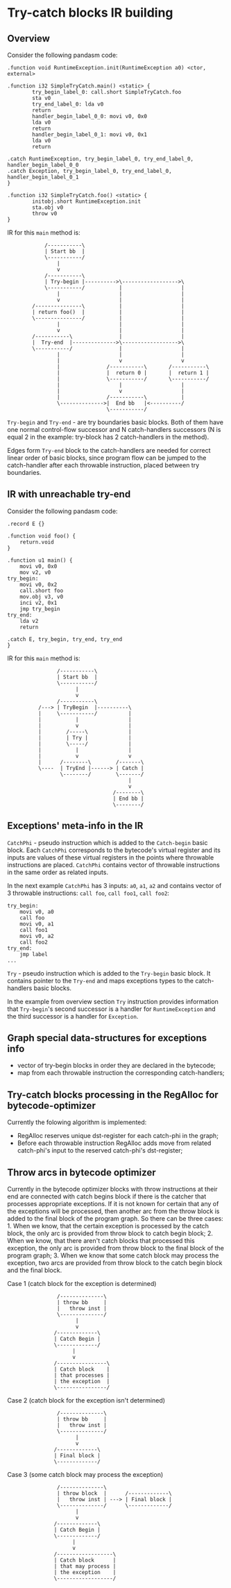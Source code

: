 # Try-catch blocks IR building

## Overview 

Consider the following pandasm code:

```
.function void RuntimeException.init(RuntimeException a0) <ctor, external>

.function i32 SimpleTryCatch.main() <static> {
        try_begin_label_0: call.short SimpleTryCatch.foo
        sta v0
        try_end_label_0: lda v0
        return
        handler_begin_label_0_0: movi v0, 0x0
        lda v0
        return
        handler_begin_label_0_1: movi v0, 0x1
        lda v0
        return

.catch RuntimeException, try_begin_label_0, try_end_label_0, handler_begin_label_0_0
.catch Exception, try_begin_label_0, try_end_label_0, handler_begin_label_0_1
}

.function i32 SimpleTryCatch.foo() <static> {
        initobj.short RuntimeException.init
        sta.obj v0
        throw v0
}
```
IR for this `main` method is:

```
            /-----------\
            | Start bb  |
            \-----------/
                |
                v
            /-----------\
            | Try-begin |---------->\------------------>\
            \-----------/           |                   |
                |                   |                   |
                v                   |                   |
        /---------------\           |                   |
        | return foo()  |           |                   |
        \---------------/           |                   |
                |                   |                   |
                v                   |                   |
        /-----------\               |                   |
        |  Try-end  |-------------->\------------------>\
        \-----------/               |                   |
                |                   |                   |
                |                   v                   v
                |               /-----------\       /-----------\
                |               |  return 0 |       |  return 1 |
                |               \-----------/       \-----------/
                |                   |                   |
                |                   v                   |
                |               /-----------\           |
                \-------------->|  End bb   |<----------/
                                \-----------/
```                                
`Try-begin` and `Try-end` - are try boundaries basic blocks. Both of them have one normal control-flow successor and N catch-handlers successors (N is equal 2 in the example: try-block has 2 catch-handlers in the method).

Edges form `Try-end` block to the catch-handlers are needed for correct linear order of basic blocks, since program flow can be jumped to the catch-handler after each throwable instruction, placed between try boundaries.

## IR with unreachable try-end

Consider the following pandasm code:

```
.record E {}

.function void foo() {
    return.void
}

.function u1 main() {
    movi v0, 0x0
    mov v2, v0
try_begin:
    movi v0, 0x2
    call.short foo
    mov.obj v3, v0
    inci v2, 0x1
    jmp try_begin
try_end:
    lda v2
    return

.catch E, try_begin, try_end, try_end
}
```
IR for this `main` method is:

```
                /-----------\
                | Start bb  |
                \-----------/
                      |
                      v
                /-----------\
          /---> | TryBegin  |----------\
          |     \-----------/          |
          |           |                |
          |           v                |
          |        /-----\             |
          |        | Try |             |
          |        \-----/             |
          |           |                |
          |           v                v
          |      /--------\        /-------\
          \----  | TryEnd |------> | Catch |
                 \--------/        \-------/
                                       |
                                       v
                                  /--------\
                                  | End bb |
                                  \--------/
```

## Exceptions' meta-info in the IR

`CatchPhi` - pseudo instruction which is added to the `Catch-begin` basic block. Each `CatchPhi` corresponds to the bytecode's virtual register and its inputs are values of these virtual registers in the points where throwable instructions are placed. `CatchPhi` contains vector of throwable instructions in the same order as related inputs.

In the next example `CatchPhi` has 3 inputs: `a0`, `a1`, `a2` and contains vector of 3 throwable instructions: `call foo`, `call foo1`, `call foo2`:

```
try_begin:
    movi v0, a0
    call foo
    movi v0, a1
    call foo1
    movi v0, a2
    call foo2
try_end:
    jmp label
...
```

`Try` - pseudo instruction which is added to the `Try-begin` basic block. It contains pointer to the `Try-end` and maps exceptions types to the catch-handlers basic blocks. 

In the example from overview section `Try` instruction provides information that `Try-begin`'s second successor is a handler for `RuntimeException` and the third successor is a handler for `Exception`.

## Graph special data-structures for exceptions info

- vector of try-begin blocks in order they are declared in the bytecode;
- map from each throwable instruction the corresponding catch-handlers;

## Try-catch blocks processing in the RegAlloc for bytecode-optimizer

Currently the folowing algorithm is implemented: 

- RegAlloc reserves unique dst-register for each catch-phi in the graph;
- Before each throwable instruction RegAlloc adds move from related catch-phi's input to the reserved catch-phi's dst-register;

## Throw arcs in bytecode optimizer

Currently in the bytecode optimizer blocks with throw instructions at their end are connected with catch begins block if there is the catcher that processes appropriate exceptions. If it is not known for certain that any of the exceptions will be processed, then another arc from the throw block is added to the final block of the program graph. So there can be three cases: 1. When we know, that the certain exception is processed by the catch block, the only arc is provided from throw block to catch begin block; 2. When we know, that there aren't catch blocks that processed this exception, the only arc is provided from throw block to the final block of the program graph; 3. When we know that some catch block may process the exception, two arcs are provided from throw block to the catch begin block and the final block.

Case 1 (catch block for the exception is determined)
```
                /--------------\
                | throw bb     |
                |   throw inst |
                \--------------/
                      |
                      v
               /-------------\
               | Catch Begin |
               \-------------/
                     |
                     v
               /----------------\
               | Catch block    |
               | that processes |
               | the exception  |
               \----------------/
```

Case 2 (catch block for the exception isn't determined)
```
                /--------------\
                | throw bb     |
                |   throw inst |
                \--------------/
                      |
                      v
               /-------------\
               | Final block |
               \-------------/
```
Case 3 (some catch block may process the exception)
```
                /--------------\
                | throw block  |      /-------------\
                |   throw inst | ---> | Final block |
                \--------------/      \-------------/
                      |
                      v
               /-------------\
               | Catch Begin |
               \-------------/
                     |
                     v
               /------------------\
               | Catch block      |
               | that may process |
               | the exception    |
               \------------------/
```
